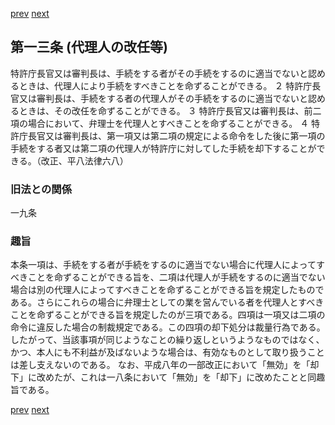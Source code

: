 [prev](/specific/markdowns/特許法/011_Mp-Ch_1-At_12.md)
[next](/specific/markdowns/特許法/013_Mp-Ch_1-At_14.md)
## 第一三条 (代理人の改任等)
特許庁長官又は審判長は、手続をする者がその手続をするのに適当でないと認めるときは、代理人により手続をすべきことを命ずることができる。
２ 特許庁長官又は審判長は、手続をする者の代理人がその手続をするのに適当でないと認めるときは、その改任を命ずることができる。
３ 特許庁長官又は審判長は、前二項の場合において、弁理士を代理人とすべきことを命ずることができる。
４ 特許庁長官又は審判長は、第一項又は第二項の規定による命令をした後に第一項の手続をする者又は第二項の代理人が特許庁に対してした手続を却下することができる。（改正、平八法律六八）

### 旧法との関係
一九条

### 趣旨
本条一項は、手続をする者が手続をするのに適当でない場合に代理人によってすべきことを命ずることができる旨を、二項は代理人が手続をするのに適当でない場合は別の代理人によってすべきことを命ずることができる旨を規定したものである。さらにこれらの場合に弁理士としての業を営んでいる者を代理人とすべきことを命ずることができる旨を規定したのが三項である。四項は一項又は二項の命令に違反した場合の制裁規定である。この四項の却下処分は裁量行為である。したがって、当該事項が同じようなことの繰り返しというようなものではなく、かつ、本人にも不利益が及ばないような場合は、有効なものとして取り扱うことは差し支えないのである。
なお、平成八年の一部改正において「無効」を「却下」に改めたが、これは一八条において「無効」を「却下」に改めたことと同趣旨である。

[prev](/specific/markdowns/特許法/011_Mp-Ch_1-At_12.md)
[next](/specific/markdowns/特許法/013_Mp-Ch_1-At_14.md)